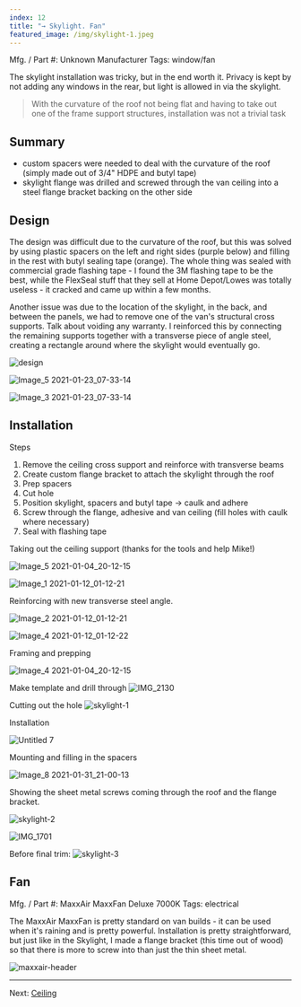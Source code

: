 ```yaml
---
index: 12
title: "→ Skylight. Fan"
featured_image: /img/skylight-1.jpeg
---
```


Mfg. / Part #: Unknown Manufacturer
Tags: window/fan

The skylight installation was tricky, but in the end worth it. Privacy is kept by not adding any windows in the rear, but light is allowed in via the skylight.

> With the curvature of the roof not being flat and having to take out one of the frame support structures, installation was not a trivial task

## Summary
- custom spacers were needed to deal with the curvature of the roof (simply made out of 3/4" HDPE and butyl tape)
- skylight flange was drilled and screwed through the van ceiling into a steel flange bracket backing on the other side

## Design

The design was difficult due to the curvature of the roof, but this was solved by using plastic spacers on the left and right sides (purple below) and filling in the rest with butyl sealing tape (orange). The whole thing was sealed with commercial grade flashing tape - I found the 3M flashing tape to be the best, while the FlexSeal stuff that they sell at Home Depot/Lowes was totally useless - it cracked and came up within a few months.

Another issue was due to the location of the skylight, in the back, and between the panels, we had to remove one of the van's structural cross supports. Talk about voiding any warranty. I reinforced this by connecting the remaining supports together with a transverse piece of angle steel, creating a rectangle around where the skylight would eventually go.

![design](img/design.jpg)

![Image_5 2021-01-23_07-33-14](img/Image_5%202021-01-23_07-33-14.jpeg)

![Image_3 2021-01-23_07-33-14](img/Image_3%202021-01-23_07-33-14.jpeg)

## Installation

Steps
1. Remove the ceiling cross support and reinforce with transverse beams
2. Create custom flange bracket to attach the skylight through the roof
3. Prep spacers 
4. Cut hole  
5. Position skylight, spacers and butyl tape → caulk and adhere
6. Screw through the flange, adhesive and van ceiling (fill holes with caulk where necessary)
7. Seal with flashing tape

Taking out the ceiling support (thanks for the tools and help Mike!)

![Image_5 2021-01-04_20-12-15](img/Image_5%202021-01-04_20-12-15.jpeg)

![Image_1 2021-01-12_01-12-21](img/Image_1%202021-01-12_01-12-21.jpeg)

Reinforcing with new transverse steel angle.

![Image_2 2021-01-12_01-12-21](img/Image_2%202021-01-12_01-12-21.jpeg)

![Image_4 2021-01-12_01-12-22](img/Image_4%202021-01-12_01-12-22.jpeg)


Framing and prepping

![Image_4 2021-01-04_20-12-15](img/Image_4%202021-01-04_20-12-15.jpeg)

Make template and drill through
![IMG_2130](img/IMG_2130.gif)

Cutting out the hole
![skylight-1](img/skylight-1.jpeg)

Installation

![Untitled 7](img/Untitled%207.png)

Mounting and filling in the spacers

![Image_8 2021-01-31_21-00-13](img/Image_8%202021-01-31_21-00-13.jpeg)

Showing the sheet metal screws coming through the roof and the flange bracket. 

![skylight-2](img/skylight-2.jpeg)


![IMG_1701](img/IMG_1701.jpg)

Before final trim: 
![skylight-3](img/skylight-capitan.jpg)


## Fan

Mfg. / Part #: MaxxAir MaxxFan Deluxe 7000K
Tags: electrical

The MaxxAir MaxxFan is pretty standard on van builds - it can be used when it's raining and is pretty powerful. Installation is pretty straightforward, but just like in the Skylight, I made a flange bracket (this time out of wood) so that there is more to screw into than just the thin sheet metal. 

![maxxair-header](img/maxxair-header.jpg)

---

Next:  [Ceiling](Ceiling)

